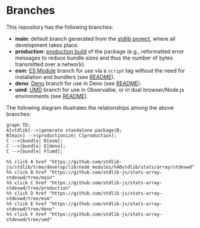 <!--

@license Apache-2.0

Copyright (c) 2022 The Stdlib Authors.

Licensed under the Apache License, Version 2.0 (the "License");
you may not use this file except in compliance with the License.
You may obtain a copy of the License at

    http://www.apache.org/licenses/LICENSE-2.0

Unless required by applicable law or agreed to in writing, software
distributed under the License is distributed on an "AS IS" BASIS,
WITHOUT WARRANTIES OR CONDITIONS OF ANY KIND, either express or implied.
See the License for the specific language governing permissions and
limitations under the License.

-->

# Branches

This repository has the following branches:

-   **main**: default branch generated from the [stdlib project][stdlib-url], where all development takes place.
-   **production**: [production build][production-url] of the package (e.g., reformatted error messages to reduce bundle sizes and thus the number of bytes transmitted over a network).
-   **esm**: [ES Module][esm-url] branch for use via a `script` tag without the need for installation and bundlers (see [README][esm-readme]).
-   **deno**: [Deno][deno-url] branch for use in Deno (see [README][deno-readme]).
-   **umd**: [UMD][umd-url] branch for use in Observable, or in dual browser/Node.js environments (see [README][umd-readme]).

The following diagram illustrates the relationships among the above branches:

```mermaid
graph TD;
A[stdlib]-->|generate standalone package|B;
B[main] -->|productionize| C[production];
C -->|bundle| D[esm];
C -->|bundle| E[deno];
C -->|bundle| F[umd];

%% click A href "https://github.com/stdlib-js/stdlib/tree/develop/lib/node_modules/%40stdlib/stats/array/stdevwd"
%% click B href "https://github.com/stdlib-js/stats-array-stdevwd/tree/main"
%% click C href "https://github.com/stdlib-js/stats-array-stdevwd/tree/production"
%% click D href "https://github.com/stdlib-js/stats-array-stdevwd/tree/esm"
%% click E href "https://github.com/stdlib-js/stats-array-stdevwd/tree/deno"
%% click F href "https://github.com/stdlib-js/stats-array-stdevwd/tree/umd"
```

[stdlib-url]: https://github.com/stdlib-js/stdlib/tree/develop/lib/node_modules/%40stdlib/stats/array/stdevwd
[production-url]: https://github.com/stdlib-js/stats-array-stdevwd/tree/production
[deno-url]: https://github.com/stdlib-js/stats-array-stdevwd/tree/deno
[deno-readme]: https://github.com/stdlib-js/stats-array-stdevwd/blob/deno/README.md
[umd-url]: https://github.com/stdlib-js/stats-array-stdevwd/tree/umd
[umd-readme]: https://github.com/stdlib-js/stats-array-stdevwd/blob/umd/README.md
[esm-url]: https://github.com/stdlib-js/stats-array-stdevwd/tree/esm
[esm-readme]: https://github.com/stdlib-js/stats-array-stdevwd/blob/esm/README.md
